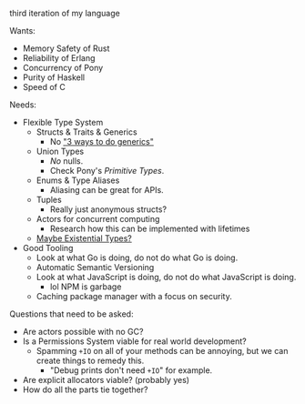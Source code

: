 third iteration of my language

Wants:
* Memory Safety of Rust
* Reliability of Erlang
* Concurrency of Pony
* Purity of Haskell
* Speed of C

Needs:
* Flexible Type System
    * Structs & Traits & Generics
        * No ["3 ways to do generics"](https://github.com/rust-lang/rfcs/blob/master/text/1522-conservative-impl-trait.md)
    * Union Types
        * _No_ nulls.
        * Check Pony's _Primitive Types_.
    * Enums & Type Aliases
        * Aliasing can be great for APIs.
    * Tuples
        * Really just anonymous structs?
    * Actors for concurrent computing
        * Research how this can be implemented with lifetimes
    * [Maybe Existential Types?](https://www.cakesolutions.net/teamblogs/existential-types-in-scala)
* Good Tooling
    * Look at what Go is doing, do not do what Go is doing.
    * Automatic Semantic Versioning
    * Look at what JavaScript is doing, do not do what JavaScript is doing.
        * lol NPM is garbage
    * Caching package manager with a focus on security.

Questions that need to be asked:
* Are actors possible with no GC?
* Is a Permissions System viable for real world development?
    * Spamming `+IO` on all of your methods can be annoying,
    but we can create things to remedy this.
        * "Debug prints don't need `+IO`" for example.
* Are explicit allocators viable? (probably yes)
* How do all the parts tie together?
